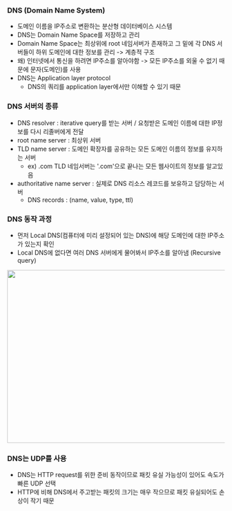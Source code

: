 ### DNS (Domain Name System)
- 도메인 이름을 IP주소로 변환하는 분산형 데이터베이스 시스템
- DNS는 Domain Name Space를 저장하고 관리
- Domain Name Space는 최상위에 root 네임서버가 존재하고 그 밑에 각 DNS 서버들이 하위 도메인에 대한 정보를 관리 -> 계층적 구조
- 왜) 인터넷에서 통신을 하려면 IP주소를 알아야함 -> 모든 IP주소를 외울 수 없기 때문에 문자(도메인)를 사용
- DNS는 Application layer protocol
  - DNS의 쿼리를 application layer에서만 이해할 수 있기 때문 

### DNS 서버의 종류
- DNS resolver : iterative query를 받는 서버 / 요청받은 도메인 이름에 대한 IP정보를 다시 리졸버에게 전달
- root name server : 최상위 서버
- TLD name server : 도메인 확장자를 공유하는 모든 도메인 이름의 정보를 유지하는 서버
  - ex) .com TLD 네임서버는 '.com'으로 끝나는 모든 웹사이트의 정보를 알고있음
- authoritative name server : 실제로 DNS 리소스 레코드를 보유하고 담당하는 서버
  - DNS records : (name, value, type, ttl)

### DNS 동작 과정
- 먼저 Local DNS(컴퓨터에 미리 설정되어 있는 DNS)에 해당 도메인에 대한 IP주소가 있는지 확인
- Local DNS에 없다면 여러 DNS 서버에게 물어봐서 IP주소를 알아냄 (Recursive query)
<img src="https://user-images.githubusercontent.com/49056225/114837760-04f81f80-9e0f-11eb-805e-20d18111d89c.png" width="600" height="400">

### DNS는 UDP를 사용
- DNS는 HTTP request를 위한 준비 동작이므로 패킷 유실 가능성이 있어도 속도가 빠른 UDP 선택
- HTTP에 비해 DNS에서 주고받는 패킷의 크기는 매우 작으므로 패킷 유실되어도 손상이 작기 때문
